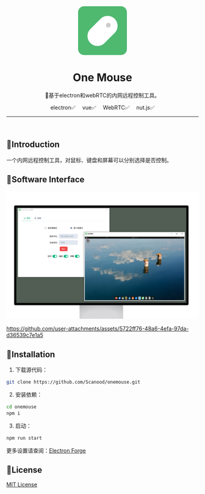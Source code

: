 <div align="center">
    <img src="images/logo.png" width="128" height="128" />
    <h1>One Mouse</h1>
    <p>🐹基于electron和webRTC的内网远程控制工具。</p>
    <a href="https://www.electronjs.org" style="text-decoration:none;margin:0.5em">electron✅</a>
    <a href="https://cn.vuejs.org" style="text-decoration:none;margin:0.5em">vue✅</a>
    <a href="https://developer.mozilla.org/en-US/docs/Web/API/WebRTC_API" style="text-decoration:none;margin:0.5em">WebRTC✅</a>
    <a href="https://github.com/nut-tree/nut.js" style="text-decoration:none;margin:0.5em">nut.js✅</a>
</div>
<hr>
<br>

## 🍍Introduction
一个内网远程控制工具，对鼠标、键盘和屏幕可以分别选择是否控制。

## 🍓Software Interface
<div align="center">
    <img src="assets/interface.png" />
</div>


https://github.com/user-attachments/assets/5722ff76-48a6-4efa-97da-d36539c7e1a5



## 🍉Installation

1. 下载源代码：
```bash
git clone https://github.com/Scanood/onemouse.git
```
2. 安装依赖：
```bash
cd onemouse
npm i
```
3. 启动：
```bash
npm run start
```
更多设置请查阅：[Electron Forge](https://www.electronforge.io/)

## 🍞License
[MIT License](./LICENSE)


